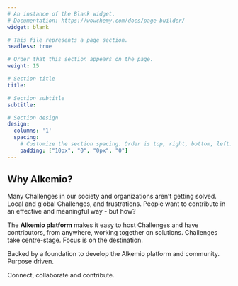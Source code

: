 ```yaml
---
# An instance of the Blank widget.
# Documentation: https://wowchemy.com/docs/page-builder/
widget: blank

# This file represents a page section.
headless: true

# Order that this section appears on the page.
weight: 15

# Section title
title: 

# Section subtitle
subtitle: 

# Section design
design:
  columns: '1'
  spacing:
    # Customize the section spacing. Order is top, right, bottom, left.
    padding: ["10px", "0", "0px", "0"]
---
```

## **Why Alkemio?**
Many Challenges in our society and organizations aren’t getting solved. Local and global Challenges, and frustrations. People want to contribute in an effective and meaningful way - but how?

The **Alkemio platform** makes it easy to host Challenges and have contributors, from anywhere, working together on solutions. Challenges take centre-stage. Focus is on the destination.

Backed by a foundation to develop the Alkemio platform and community. Purpose driven.

Connect, collaborate and contribute.
